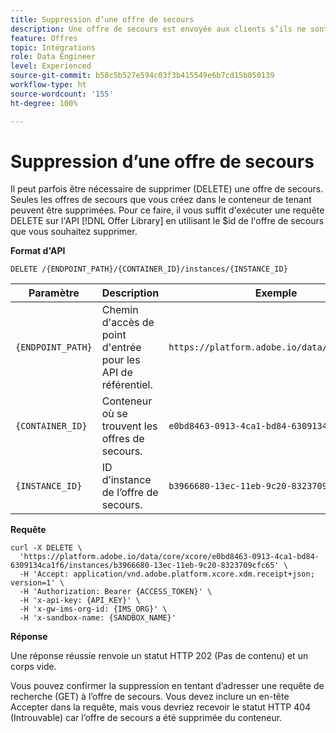 ```yaml
---
title: Suppression d’une offre de secours
description: Une offre de secours est envoyée aux clients s’ils ne sont pas éligibles à d’autres offres.
feature: Offres
topic: Intégrations
role: Data Engineer
level: Experienced
source-git-commit: b58c5b527e594c03f3b415549e6b7cd15b050139
workflow-type: ht
source-wordcount: '155'
ht-degree: 100%

---
```


# Suppression d’une offre de secours

Il peut parfois être nécessaire de supprimer (DELETE) une offre de secours. Seules les offres de secours que vous créez dans le conteneur de tenant peuvent être supprimées. Pour ce faire, il vous suffit d&#39;exécuter une requête DELETE sur l&#39;API [!DNL Offer Library] en utilisant le $id de l&#39;offre de secours que vous souhaitez supprimer.

**Format d&#39;API**

```http
DELETE /{ENDPOINT_PATH}/{CONTAINER_ID}/instances/{INSTANCE_ID}
```

| Paramètre | Description | Exemple |
| --------- | ----------- | ------- |
| `{ENDPOINT_PATH}` | Chemin d&#39;accès de point d&#39;entrée pour les API de référentiel. | `https://platform.adobe.io/data/core/xcore/` |
| `{CONTAINER_ID}` | Conteneur où se trouvent les offres de secours. | `e0bd8463-0913-4ca1-bd84-6309134ca1f6` |
| `{INSTANCE_ID}` | ID d’instance de l’offre de secours. | `b3966680-13ec-11eb-9c20-8323709cfc65` |

**Requête**

```shell
curl -X DELETE \
  'https://platform.adobe.io/data/core/xcore/e0bd8463-0913-4ca1-bd84-6309134ca1f6/instances/b3966680-13ec-11eb-9c20-8323709cfc65' \
  -H 'Accept: application/vnd.adobe.platform.xcore.xdm.receipt+json; version=1' \
  -H 'Authorization: Bearer {ACCESS_TOKEN}' \
  -H 'x-api-key: {API_KEY}' \
  -H 'x-gw-ims-org-id: {IMS_ORG}' \
  -H 'x-sandbox-name: {SANDBOX_NAME}'
```

**Réponse**

Une réponse réussie renvoie un statut HTTP 202 (Pas de contenu) et un corps vide.

Vous pouvez confirmer la suppression en tentant d’adresser une requête de recherche (GET) à l’offre de secours. Vous devez inclure un en-tête Accepter dans la requête, mais vous devriez recevoir le statut HTTP 404 (Introuvable) car l’offre de secours a été supprimée du conteneur.
